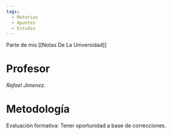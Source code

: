 ```yaml
---
tags:
  - Materias
  - Apuntes
  - Estudio
---
```

Parte de mis [[Notas De La Universidad]]
# Profesor
*Rafael Jimenez.*

# Metodología
Evaluación formativa:  Tener oportunidad a base de correcciones.



